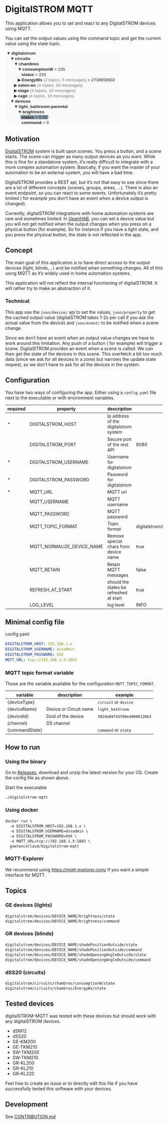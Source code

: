 # DigitalSTROM MQTT

This application allows you to set and react to any DigitalSTROM devices using MQTT.

You can set the output values using the command topic and get the current value using the state topic.

![](./docs/images/mqtt-explorer.png)

## Motivation

[DigitalSTROM](https://www.digitalstrom.com/en/) system is built upon scenes. You press a button, and a scene starts.
The scene can trigger as many output devices as you want. While this is fine for a standalone system, it’s really
difficult to integrate with a more complex automation system. Basically, if you want the master of your automation to be
an external system, you will have a bad time.

DigitalSTROM provides a REST api, but it’s not that easy to use since there are a lot of different concepts (scenes,
groups, areas, …). There is also an event endpoint, so you can react to some events. Unfortunately it’s pretty limited (
for example you don’t have an event when a device output is changed).

Currently, digitalSTROM integrations with home automation systems are rare and sometimes limited. In
[OpenHAB](https://www.openhab.org/addons/bindings/digitalstrom/), you can set a device value but you will not get
notified when the output changes when you press on a physical button (for example). So for instance if you have a light
state, and you press the physical button, the state is not reflected in the app.

## Concept

The main goal of this application is to have direct access to the output devices (light, blinds,...) and be notified
when something changes. All of this using MQTT as it’s widely used in home automation systems.

This application will not reflect the internal functioning of digitalSTROM. It will rather try to make an abstraction of
it.

### Technical

This app use the `json/device/` api to set the values, `json/property` to get the cached output value (digitalSTROM
takes 1-2s per call if you ask the actual value from the device) and `json/event/` to be notified when a scene change.

Since we don’t have an event when an output value changes we have to work around this limitation. Any push of a button (
for example) will trigger a scene. DigitalSTROM provides an event when a scene is called. We can then get the state of
the devices in this scene. This overfetch a bit too much data (since we ask for all devices in a zone) but narrows the
update state request, so we don’t have to ask for all the devices in the system.

## Configuration

You have two ways of configuring the app. Either using a `config.yaml` file next to the executable or with environment
variables.

| required | property | description | default | example |
| --- | --- | --- | --- | --- |
| * | DIGITALSTROM_HOST | Ip address of the digitalstrom system |  | 192.168.1.10 |
|   | DIGITALSTROM_PORT | Secure port of the rest API | 8080  | |
| * | DIGITALSTROM_USERNAME | Username for digitalstrom | | dssadmin |
| * | DIGITALSTROM_PASSWORD | Password for digitalstrom | | 9TyVg74e5S |
| * | MQTT_URL | MQTT url | | tcp://192.168.1.20:1883 |
|   | MQTT_USERNAME | MQTT username |  | myUser |
|   | MQTT_PASSWORD | MQTT password |  | 9TyVg74e5S |
|   | MQTT_TOPIC_FORMAT | Topic format | digitalstrom/{deviceType}/{deviceName}/{channel}/{commandState} | |
|   | MQTT_NORMALIZE_DEVICE_NAME | Remove special chars from device name | true | |
|   | MQTT_RETAIN | Retain MQTT messages | false | |
|   | REFRESH_AT_START | should the states be refreshed at start | true | |
|   | LOG_LEVEL | log level | INFO | TRACE,DEBUG,INFO,WARN,ERROR |

## Minimal config file

config.yaml

```yaml
DIGITALSTROM_HOST: 192.168.1.x
DIGITALSTROM_USERNAME: dssadmin
DIGITALSTROM_PASSWORD: XXX
MQTT_URL: tcp://192.168.1.X:1883
```

### MQTT topic format variable

Those are the variable available for the configuration `MQTT_TOPIC_FORMAT`.

| variable | description | example |
| --- | --- | --- |
| {deviceType} |  | `circuit` or `device` |
| {deviceName} | Device or Circuit name | `light_bathroom` |
| {deviceId} | Dsid of the device | `302de89f43f00e40000120b3` |
| {channel} | DS channel |  |
| {commandState} |  | `command` or `state` |

## How to run

### Using the binary

Go to [Releases](https://github.com/gaetancollaud/digitalstrom-mqtt/releases), download and unzip the latest version for
your OS. Create the config file as shown above.

Start the executable

```shell
./digitalstrom-mqtt
```

### Using docker

```shell
docker run \
  -e DIGITALSTROM_HOST=192.168.1.x \
  -e DIGITALSTROM_USERNAME=dssadmin \
  -e DIGITALSTROM_PASSWORD=XXX \
  -e MQTT_URL=tcp://192.168.1.X:1883 \
  gaetancollaud/digitalstrom-mqtt
```

### MQTT-Explorer

We recommend using https://mqtt-explorer.com/ if you want a simple interface for MQTT.

## Topics

### GE devices (lights)

```
digitalstrom/devices/DEVICE_NAME/brightness/state
digitalstrom/devices/DEVICE_NAME/brightness/command
```

### GR devices (blinds)

```
digitalstrom/devices/DEVICE_NAME/shadePositionOutside/state
digitalstrom/devices/DEVICE_NAME/shadePositionOutside/command
digitalstrom/devices/DEVICE_NAME/shadeOpeningAngleOutside/state
digitalstrom/devices/DEVICE_NAME/shadeOpeningAngleOutside/command
```

### dSS20 (circuits)

```
digitalstrom/circuits/chambres/consumptionW/state
digitalstrom/circuits/chambres/EnergyWs/state
```

## Tested devices

digitalSTROM-MQTT was tested with these devices but should work with any digitalSTROM devices.

* dSM12
* dSS20
* GE-KM200
* GE-TKM210
* SW-TKM200
* SW-TKM210
* GR-KL200
* GR-KL210
* GR-KL220

Feel free to create an issue or to directly edit this file if you have successfully tested this software with your
devices.

## Development

See [CONTRIBUTION.md](./CONTRIBUTION.md)
